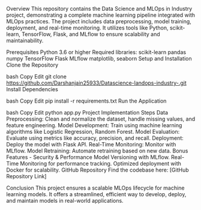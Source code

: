 Overview
This repository contains the Data Science and MLOps in Industry project, demonstrating a complete machine learning pipeline integrated with MLOps practices. The project includes data preprocessing, model training, deployment, and real-time monitoring. It utilizes tools like Python, scikit-learn, TensorFlow, Flask, and MLflow to ensure scalability and maintainability.

Prerequisites
Python 3.6 or higher
Required libraries:
scikit-learn
pandas
numpy
TensorFlow
Flask
MLflow
matplotlib, seaborn
Setup and Installation
Clone the Repository

bash
Copy
Edit
git clone https://github.com/Darshanjain25933/Datascience-landops-industry-.git
Install Dependencies

bash
Copy
Edit
pip install -r requirements.txt
Run the Application

bash
Copy
Edit
python app.py
Project Implementation Steps
Data Preprocessing: Clean and normalize the dataset, handle missing values, and feature engineering.
Model Development: Train using machine learning algorithms like Logistic Regression, Random Forest.
Model Evaluation: Evaluate using metrics like accuracy, precision, and recall.
Deployment: Deploy the model with Flask API.
Real-Time Monitoring: Monitor with MLflow.
Model Retraining: Automate retraining based on new data.
Bonus Features - Security & Performance
Model Versioning with MLflow.
Real-Time Monitoring for performance tracking.
Optimized deployment with Docker for scalability.
GitHub Repository
Find the codebase here: [GitHub Repository Link]

Conclusion
This project ensures a scalable MLOps lifecycle for machine learning models. It offers a streamlined, efficient way to develop, deploy, and maintain models in real-world applications.
